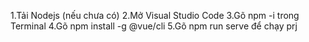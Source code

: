 1.Tải Nodejs (nếu chưa có)
2.Mở Visual Studio Code
3.Gõ npm -i trong Terminal
4.Gõ npm install -g @vue/cli
5.Gõ npm run serve để chạy prj